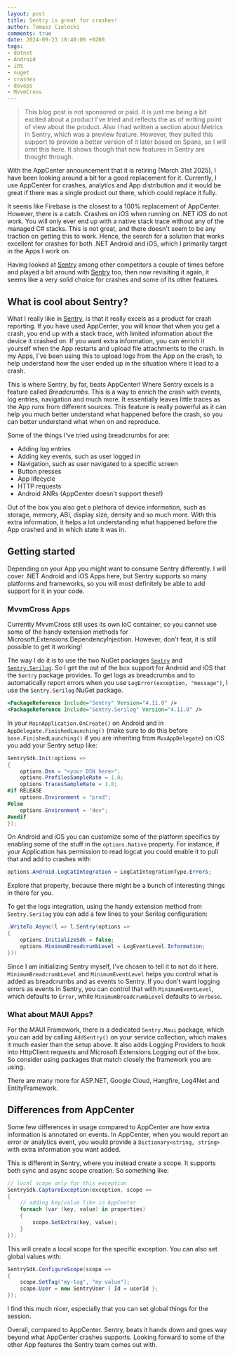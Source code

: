 ```yaml
---
layout: post
title: Sentry is great for crashes!
author: Tomasz Cielecki
comments: true
date: 2024-09-23 18:40:00 +0200
tags:
- dotnet
- Android
- iOS
- nuget
- crashes
- devops
- MvvmCross
---
```


> This blog post is not sponsored or paid. It is just me being a bit excited about a product I've tried and reflects the as of writing point of view about the product. Also I had written a section about Metrics in Sentry, which was a preview feature. However, they pulled this support to provide a better version of it later based on Spans, so I will omit this here. It shows though that new features in Sentry are thought through.

With the AppCenter announcement that it is retiring (March 31st 2025), I have been looking around a bit for a good replacement for it. Currently, I use AppCenter for crashes, analytics and App distribution and it would be great if there was a single product out there, which could replace it fully.

It seems like Firebase is the closest to a 100% replacement of AppCenter. However, there is a catch. Crashes on iOS when running on .NET iOS do not work. You will only ever end up with a native stack trace without any of the managed C# stacks. This is not great, and there doesn't seem to be any traction on getting this to work. Hence, the search for a solution that works excellent for crashes for both .NET Android and iOS, which I primarily target in the Apps I work on.

Having looked at [Sentry][sentry] among other competitors a couple of times before and played a bit around with [Sentry][sentry] too, then now revisiting it again, it seems like a very solid choice for crashes and some of its other features.

## What is cool about Sentry?

What I really like in [Sentry][sentry], is that it really excels as a product for crash reporting. If you have used AppCenter, you will know that when you get a crash, you end up with a stack trace, with limited information about the device it crashed on. If you want extra information, you can enrich it yourself when the App restarts and upload file attachments to the crash.
In my Apps, I've been using this to upload logs from the App on the crash, to help understand how the user ended up in the situation where it lead to a crash.

This is where Sentry, by far, beats AppCenter! Where Sentry excels is a feature called *Breadcrumbs*. This is a way to enrich the crash with events, log entries, navigation and much more. It essentially leaves little traces as the App runs from different sources. This feature is really powerful as it can help you much better understand what happened before the crash, so you can better understand what when on and reproduce.

Some of the things I've tried using breadcrumbs for are:

- Adding log entries
- Adding key events, such as user logged in
- Navigation, such as user navigated to a specific screen
- Button presses
- App lifecycle
- HTTP requests
- Android ANRs (AppCenter doesn't support these!)

Out of the box you also get a plethora of device information, such as storage, memory, ABI, display size, density and so much more.
With this extra information, it helps a lot understanding what happened before the App crashed and in which state it was in.

## Getting started

Depending on your App you might want to consume Sentry differently. I will cover .NET Android and iOS Apps here, but Sentry supports so many platforms and frameworks, so you will most definitely be able to add support for it in your code.

### MvvmCross Apps

Currently MvvmCross still uses its own IoC container, so you cannot use some of the handy extension methods for Microsoft.Extensions.DependencyInjection. However, don't fear, it is still possible to get it working!

The way I do it is to use the two NuGet packages [`Sentry`][sentry-nuget] and [`Sentry.Serilog`][sentry-serilog-nuget]. So I get the out of the box support for Android and iOS that the `Sentry` package provides. To get logs as breadcrumbs and to automatically report errors when you use `LogError(exception, "message")`, I use the `Sentry.Serilog` NuGet package.

```xml
<PackageReference Include="Sentry" Version="4.11.0" />
<PackageReference Include="Sentry.Serilog" Version="4.11.0" />
```

In your `MainApplication.OnCreate()` on Android and in `AppDelegate.FinishedLaunching()` (make sure to do this before `base.FinishedLaunching()` if you are inheriting from `MvxAppDelegate`) on iOS you add your Sentry setup like:

```csharp
SentrySdk.Init(options =>
{
    options.Dsn = "<your DSN here>";
    options.ProfilesSampleRate = 1.0;
    options.TracesSampleRate = 1.0;
#if RELEASE
    options.Environment = "prod";
#else
    options.Environment = "dev";
#endif
});
```

On Android and iOS you can customize some of the platform specifics by enabling some of the stuff in the `options.Native` property.
For instance, if your Application has permission to read logcat you could enable it to pull that and add to crashes with:

```csharp
options.Android.LogCatIntegration = LogCatIntegrationType.Errors;
```

Explore that property, because there might be a bunch of interesting things in there for you.

To get the logs integration, using the handy extension method from `Sentry.Serilog` you can add a few lines to your Serilog configuration:

```csharp
.WriteTo.Async(l => l.Sentry(options =>
{
    options.InitializeSdk = false;
    options.MinimumBreadcrumbLevel = LogEventLevel.Information;
}))
```

Since I am initializing Sentry myself, I've chosen to tell it to not do it here. `MinimumBreadcrumbLevel` and `MinimumEventLevel` helps you control what is added as breadcrumbs and as events to Sentry. If you don't want logging errors as events in Sentry, you can control that with `MinimumEventLevel`, which defaults to `Error`, while `MinimumBreadcrumbLevel` defaults to `Verbose`.

### What about MAUI Apps?

For the MAUI Framework, there is a dedicated `Sentry.Maui` package, which you can add by calling `AddSentry()` on your service collection, which makes it much easier than the setup above. It also adds Logging Providers to hook into HttpClient requests and Microsoft.Extensions.Logging out of the box. So consider using packages that match closely the framework you are using.

There are many more for ASP.NET, Google Cloud, Hangfire, Log4Net and EntityFramework.

## Differences from AppCenter

Some few differences in usage compared to AppCenter are how extra information is annotated on events. In AppCenter, when you would report an error or analytics event, you would provide a `Dictionary<string, string>` with extra information you want added.

This is different in Sentry, where you instead create a scope. It supports both sync and async scope creation. So something like:

```csharp
// local scope only for this exception
SentrySdk.CaptureException(exception, scope =>
{
    // adding key/value like in AppCenter
    foreach (var (key, value) in properties)
    {
        scope.SetExtra(key, value);
    }
});
```

This will create a local scope for the specific exception. You can also set global values with:

```csharp
SentrySdk.ConfigureScope(scope =>
{
    scope.SetTag("my-tag", "my value");
    scope.User = new SentryUser { Id = userId };
});
```

I find this much nicer, especially that you can set global things for the session.

Overall, compared to AppCenter. Sentry, beats it hands down and goes way beyond what AppCenter crashes supports. Looking forward to some of the other App features the Sentry team comes out with.

[sentry]: sentry.io/ "Sentry - app monitoring software"
[sentry-nuget]: https://www.nuget.org/packages/Sentry "Sentry on NuGet.org"
[sentry-serilog-nuget]: https://www.nuget.org/packages/Sentry.Serilog "Sentry.Serilog on NuGet.org"
